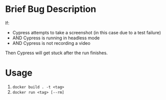 # Brief Bug Description

If:

- Cypress attempts to take a screenshot (in this case due to a test
  failure)
- AND Cypress is running in headless mode
- AND Cypress is not recording a video

Then Cypress will get stuck after the run finishes.

# Usage

1. `docker build . -t <tag>`
2. `docker run <tag> [--rm]`
